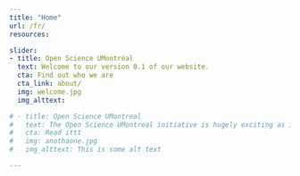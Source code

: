 ```yaml
---
title: "Home"
url: /fr/
resources:

slider:
- title: Open Science UMontréal
  text: Welcome to our version 0.1 of our website.
  cta: Find out who we are
  cta_link: about/
  img: welcome.jpg
  img_alttext:

# - title: Open Science UMontreal
#   text: The Open Science UMontreal initiative is hugely exciting as it provides the next generation of researchers with the knowledge and tools to achieve the highest standards of rigour, reproducibility, and transparency in the research they conduct.’
#   cta: Read ittt
#   img: anothaone.jpg
#   img_alttext: This is some alt text

---
```


